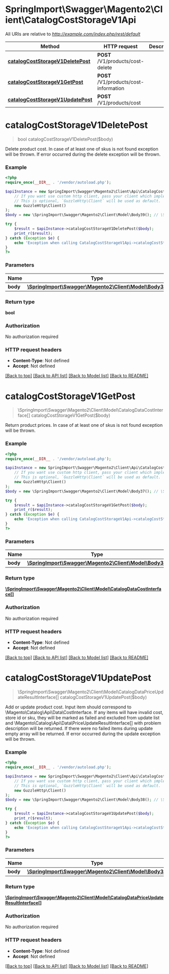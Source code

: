 # SpringImport\Swagger\Magento2\Client\CatalogCostStorageV1Api

All URIs are relative to *http://example.com/index.php/rest/default*

Method | HTTP request | Description
------------- | ------------- | -------------
[**catalogCostStorageV1DeletePost**](CatalogCostStorageV1Api.md#catalogCostStorageV1DeletePost) | **POST** /V1/products/cost-delete | 
[**catalogCostStorageV1GetPost**](CatalogCostStorageV1Api.md#catalogCostStorageV1GetPost) | **POST** /V1/products/cost-information | 
[**catalogCostStorageV1UpdatePost**](CatalogCostStorageV1Api.md#catalogCostStorageV1UpdatePost) | **POST** /V1/products/cost | 


# **catalogCostStorageV1DeletePost**
> bool catalogCostStorageV1DeletePost($body)



Delete product cost. In case of at least one of skus is not found exception will be thrown. If error occurred during the delete exception will be thrown.

### Example
```php
<?php
require_once(__DIR__ . '/vendor/autoload.php');

$apiInstance = new SpringImport\Swagger\Magento2\Client\Api\CatalogCostStorageV1Api(
    // If you want use custom http client, pass your client which implements `GuzzleHttp\ClientInterface`.
    // This is optional, `GuzzleHttp\Client` will be used as default.
    new GuzzleHttp\Client()
);
$body = new \SpringImport\Swagger\Magento2\Client\Model\Body39(); // \SpringImport\Swagger\Magento2\Client\Model\Body39 | 

try {
    $result = $apiInstance->catalogCostStorageV1DeletePost($body);
    print_r($result);
} catch (Exception $e) {
    echo 'Exception when calling CatalogCostStorageV1Api->catalogCostStorageV1DeletePost: ', $e->getMessage(), PHP_EOL;
}
?>
```

### Parameters

Name | Type | Description  | Notes
------------- | ------------- | ------------- | -------------
 **body** | [**\SpringImport\Swagger\Magento2\Client\Model\Body39**](../Model/Body39.md)|  | [optional]

### Return type

**bool**

### Authorization

No authorization required

### HTTP request headers

 - **Content-Type**: Not defined
 - **Accept**: Not defined

[[Back to top]](#) [[Back to API list]](../../README.md#documentation-for-api-endpoints) [[Back to Model list]](../../README.md#documentation-for-models) [[Back to README]](../../README.md)

# **catalogCostStorageV1GetPost**
> \SpringImport\Swagger\Magento2\Client\Model\CatalogDataCostInterface[] catalogCostStorageV1GetPost($body)



Return product prices. In case of at least one of skus is not found exception will be thrown.

### Example
```php
<?php
require_once(__DIR__ . '/vendor/autoload.php');

$apiInstance = new SpringImport\Swagger\Magento2\Client\Api\CatalogCostStorageV1Api(
    // If you want use custom http client, pass your client which implements `GuzzleHttp\ClientInterface`.
    // This is optional, `GuzzleHttp\Client` will be used as default.
    new GuzzleHttp\Client()
);
$body = new \SpringImport\Swagger\Magento2\Client\Model\Body37(); // \SpringImport\Swagger\Magento2\Client\Model\Body37 | 

try {
    $result = $apiInstance->catalogCostStorageV1GetPost($body);
    print_r($result);
} catch (Exception $e) {
    echo 'Exception when calling CatalogCostStorageV1Api->catalogCostStorageV1GetPost: ', $e->getMessage(), PHP_EOL;
}
?>
```

### Parameters

Name | Type | Description  | Notes
------------- | ------------- | ------------- | -------------
 **body** | [**\SpringImport\Swagger\Magento2\Client\Model\Body37**](../Model/Body37.md)|  | [optional]

### Return type

[**\SpringImport\Swagger\Magento2\Client\Model\CatalogDataCostInterface[]**](../Model/CatalogDataCostInterface.md)

### Authorization

No authorization required

### HTTP request headers

 - **Content-Type**: Not defined
 - **Accept**: Not defined

[[Back to top]](#) [[Back to API list]](../../README.md#documentation-for-api-endpoints) [[Back to Model list]](../../README.md#documentation-for-models) [[Back to README]](../../README.md)

# **catalogCostStorageV1UpdatePost**
> \SpringImport\Swagger\Magento2\Client\Model\CatalogDataPriceUpdateResultInterface[] catalogCostStorageV1UpdatePost($body)



Add or update product cost. Input item should correspond to \\Magento\\Catalog\\Api\\Data\\CostInterface. If any items will have invalid cost, store id or sku, they will be marked as failed and excluded from update list and \\Magento\\Catalog\\Api\\Data\\PriceUpdateResultInterface[] with problem description will be returned. If there were no failed items during update empty array will be returned. If error occurred during the update exception will be thrown.

### Example
```php
<?php
require_once(__DIR__ . '/vendor/autoload.php');

$apiInstance = new SpringImport\Swagger\Magento2\Client\Api\CatalogCostStorageV1Api(
    // If you want use custom http client, pass your client which implements `GuzzleHttp\ClientInterface`.
    // This is optional, `GuzzleHttp\Client` will be used as default.
    new GuzzleHttp\Client()
);
$body = new \SpringImport\Swagger\Magento2\Client\Model\Body38(); // \SpringImport\Swagger\Magento2\Client\Model\Body38 | 

try {
    $result = $apiInstance->catalogCostStorageV1UpdatePost($body);
    print_r($result);
} catch (Exception $e) {
    echo 'Exception when calling CatalogCostStorageV1Api->catalogCostStorageV1UpdatePost: ', $e->getMessage(), PHP_EOL;
}
?>
```

### Parameters

Name | Type | Description  | Notes
------------- | ------------- | ------------- | -------------
 **body** | [**\SpringImport\Swagger\Magento2\Client\Model\Body38**](../Model/Body38.md)|  | [optional]

### Return type

[**\SpringImport\Swagger\Magento2\Client\Model\CatalogDataPriceUpdateResultInterface[]**](../Model/CatalogDataPriceUpdateResultInterface.md)

### Authorization

No authorization required

### HTTP request headers

 - **Content-Type**: Not defined
 - **Accept**: Not defined

[[Back to top]](#) [[Back to API list]](../../README.md#documentation-for-api-endpoints) [[Back to Model list]](../../README.md#documentation-for-models) [[Back to README]](../../README.md)

